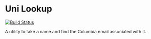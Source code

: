 
# Uni Lookup

[![Build Status](https://magnum.travis-ci.com/natebrennand/uni_lookup.svg?token=j9MRmyoUwziynAR6SBUS)](https://magnum.travis-ci.com/natebrennand/uni_lookup)

A utility to take a name and find the Columbia email associated with it.



